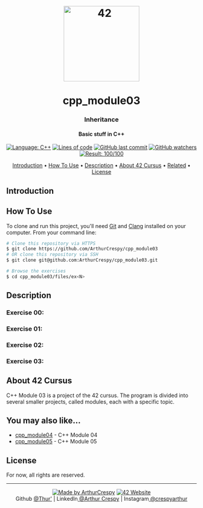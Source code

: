 <h1 align="center">
  <br>
  <a href="https://www.github.com/ArthurCrespy"><img src="https://42.fr/wp-content/uploads/2021/05/42-Final-sigle-seul.svg" alt="42" width="200"></a>
  <br><br>
  cpp_module03
  <br>
</h1>

<h3 align="center">Inheritance</h3>

<h4 align="center">Basic stuff in C++</a></h4>

<p align="center">
    <a href="https://github.com/ArthurCrespy/cpp_module03/search?l=c"> <img alt="Language: C++" src="https://img.shields.io/badge/language-C++-pink"></a>
    <a href="https://github.com/ArthurCrespy/cpp_module03"> <img alt="Lines of code" src="https://img.shields.io/tokei/lines/github/ArthurCrespy/cpp_module03"></a>
    <a href="https://github.com/ArthurCrespy/cpp_module03/commits"> <img alt="GitHub last commit" src="https://img.shields.io/github/last-commit/ArthurCrespy/cpp_module03?color=yellow"></a>
    <a href="https://github.com/ArthurCrespy/cpp_module03/watchers"> <img alt="GitHub watchers" src="https://img.shields.io/github/watchers/ArthurCrespy/cpp_module03?color=ff69b4"></a>
    <a href="https://projects.intra.42.fr/42cursus-cpp_module03/acrespy"> <img alt="Result: 100/100" src="https://img.shields.io/badge/result-100/100-brightgreen"></a>

</p>

<p align="center">
  <a href="#introduction">Introduction</a> •
  <a href="#how-to-use">How To Use</a> •
  <a href="#description">Description</a> •
  <a href="#about-42-cursus">About 42 Cursus</a> •
  <a href="#you-may-also-like">Related</a> •
  <a href="#license">License</a>
</p>

## Introduction

## How To Use

To clone and run this project, you'll need [Git](https://git-scm.com) and [Clang](https://clang.llvm.org/) installed on your computer. From your command line:

```bash
# Clone this repository via HTTPS
$ git clone https://github.com/ArthurCrespy/cpp_module03
# OR clone this repository via SSH
$ git clone git@github.com:ArthurCrespy/cpp_module03.git

# Browse the exercises
$ cd cpp_module03/files/ex<N>
```

## Description

### Exercise 00:
### Exercise 01:
### Exercise 02:
### Exercise 03:

## About 42 Cursus

C++ Module 03 is a project of the 42 cursus. The program is divided into several smaller projects, called modules, each with a specific topic.

## You may also like...

- [cpp_module04](https://github.com/ArthurCrespy/cpp_module02) - C++ Module 04
- [cpp_module05](https://github.com/ArthurCrespy/cpp_module03) - C++ Module 05

## License

For now, all rights are reserved.

---
<p align="center">
    <a href="https://github.com/ArthurCrespy"> <img alt="Made by ArthurCrespy" src="https://img.shields.io/badge/made%20by-ArthurCrespy-blue"></a>
    <a href="https://42.fr"><img alt="42 Website" src="https://img.shields.io/badge/website-42.fr-blue"></a>
    <br>
    Github <a href="https://github.com/ArthurCrespy" target="_blank">@Thur'</a> |
    LinkedIn<a href="https://fr.linkedin.com/in/crespyarthur" target="_blank"> @Arthur Crespy</a> |
    Instagram<a href="https://instagram.com/arthurcrespy" target="_blank"> @crespyarthur</a> 
</p>
